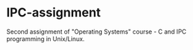 # IPC-assignment
Second assignment of "Operating Systems" course - C and IPC programming in Unix/Linux.
